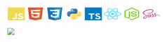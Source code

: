 <div>
    <a href="https://github.com/GuilhermeNied"></a>
    <img  height="180em"  src="https://github-readme-stats.vercel.app/api?username=GuilhermeNied&show_icons=true&theme=nightowl" alt="">
    <img  height="180em"  src="https://github-readme-stats.vercel.app/api/top-langs/?username=GuilhermeNied&layout=compact&langcounts=16&theme=nightowl" alt="">
</div>

<div style="display: inline-block"><br>
    <img align = "center" alt = "Gui-JS" height="30" width="40" src="https://raw.githubusercontent.com/devicons/devicon/master/icons/javascript/javascript-plain.svg">
    <img align = "center" alt = "Gui-HTML" height="30" width="40" src="https://raw.githubusercontent.com/devicons/devicon/master/icons/html5/html5-original.svg">
    <img align = "center" alt = "Gui-CSS" height="30" width="40" src="https://raw.githubusercontent.com/devicons/devicon/master/icons/css3/css3-original.svg">
    <img align = "center" alt = "Gui-Python" height="30" width="40" src="https://raw.githubusercontent.com/devicons/devicon/master/icons/python/python-original.svg">
    <img align = "center" alt = "Gui-TypeScript" height="30" width="40" src="https://raw.githubusercontent.com/devicons/devicon/master/icons/typescript/typescript-original.svg"> 
    <img align = "center" alt = "Gui-React" height="30" width="40" src="https://raw.githubusercontent.com/devicons/devicon/master/icons/react/react-original.svg"> 
    <img align = "center" alt = "Gui-NodeJS" height="30" width="40" src="https://raw.githubusercontent.com/devicons/devicon/master/icons/nodejs/nodejs-original.svg">
    <img align = "center" alt = "Gui-SASS" height="30" width="40" src="https://raw.githubusercontent.com/devicons/devicon/master/icons/sass/sass-original.svg">
</div>

<div><br>
<a href="https://www.linkedin.com/in/guilherme-n-ab6566180/" target="_blank"><img src="https://img.shields.io/badge/-LinkedIn-%230077B5?style=for-the-badge&logo=linkedin&logoColor=white" target="_blank"></a>
</div>

